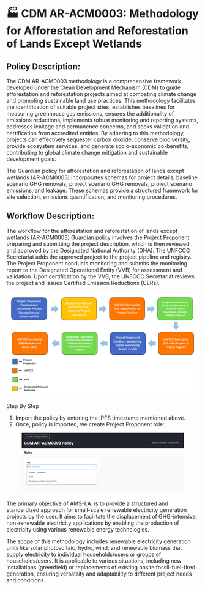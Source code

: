 # 🏭 CDM AR-ACM0003: Methodology for Afforestation and Reforestation of Lands Except Wetlands

## Policy Description:

The CDM AR-ACM0003 methodology is a comprehensive framework developed under the Clean Development Mechanism (CDM) to guide afforestation and reforestation projects aimed at combating climate change and promoting sustainable land use practices. This methodology facilitates the identification of suitable project sites, establishes baselines for measuring greenhouse gas emissions, ensures the additionality of emissions reductions, implements robust monitoring and reporting systems, addresses leakage and permanence concerns, and seeks validation and certification from accredited entities. By adhering to this methodology, projects can effectively sequester carbon dioxide, conserve biodiversity, provide ecosystem services, and generate socio-economic co-benefits, contributing to global climate change mitigation and sustainable development goals.

The Guardian policy for afforestation and reforestation of lands except wetlands (AR-ACM0003) incorporates schemas for project details, baseline scenario GHG removals, project scenario GHG removals, project scenario emissions, and leakage. These schemas provide a structured framework for site selection, emissions quantification, and monitoring procedures.

## Workflow Description:

The workflow for the afforestation and reforestation of lands except wetlands (AR-ACM0003) Guardian policy involves the Project Proponent preparing and submitting the project description, which is then reviewed and approved by the Designated National Authority (DNA). The UNFCCC Secretariat adds the approved project to the project pipeline and registry. The Project Proponent conducts monitoring and submits the monitoring report to the Designated Operational Entity (VVB) for assessment and validation. Upon certification by the VVB, the UNFCCC Secretariat reviews the project and issues Certified Emission Reductions (CERs).

![](<../../../.gitbook/assets/0 (9).png>)

Step By Step

1. Import the policy by entering the IPFS timestamp mentioned above.
2. Once, policy is imported, we create Project Proponent role:

<figure><img src="../../../.gitbook/assets/image (366).png" alt=""><figcaption></figcaption></figure>

The primary objective of AMS-I.A. is to provide a structured and standardized approach for small-scale renewable electricity generation projects by the user. It aims to facilitate the displacement of GHG-intensive, non-renewable electricity applications by enabling the production of electricity using various renewable energy technologies.&#x20;

The scope of this methodology includes renewable electricity generation units like solar photovoltaic, hydro, wind, and renewable biomass that supply electricity to individual households/users or groups of households/users. It is applicable to various situations, including new installations (greenfield) or replacements of existing onsite fossil-fuel-fired generation, ensuring versatility and adaptability to different project needs and conditions. &#x20;
